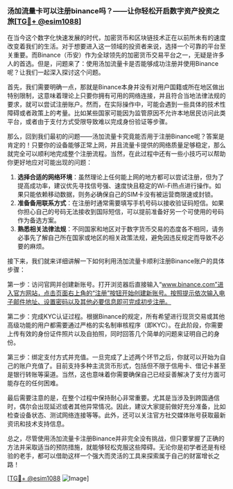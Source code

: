 ### 汤加流量卡可以注册binance吗？——让你轻松开启数字资产投资之旅[[TG💪+ @esim1088](https://t.me/s/esim1088)]

在当今这个数字化快速发展的时代，加密货币和区块链技术正在以前所未有的速度改变着我们的生活。对于想要进入这一领域的投资者来说，选择一个可靠的平台至关重要。而Binance（币安）作为全球领先的加密货币交易平台之一，无疑是许多人的首选。但是，问题来了：使用汤加流量卡是否能够成功注册并使用Binance呢？让我们一起深入探讨这个问题。

首先，我们需要明确一点，那就是Binance本身并没有对用户国籍或所在地区做出特别限制，这意味着理论上只要你拥有可用的网络连接，并且符合当地法律法规的要求，就可以尝试注册账户。然而，在实际操作中，可能会遇到一些具体的技术性障碍或者政策上的考量。比如某些国家可能因为监管原因不允许本地居民访问此类平台，或者由于支付方式受限导致难以完成身份验证等步骤。

那么，回到我们最初的问题——汤加流量卡究竟能否用于注册Binance呢？答案是肯定的！只要你的设备能够正常上网，并且流量卡提供的网络质量足够稳定，那么就完全可以顺利地完成整个注册流程。当然，在此过程中还有一些小技巧可以帮助你更好地应对可能出现的问题：

1. **选择合适的网络环境**：虽然理论上任何能上网的地方都可以尝试注册，但为了提高成功率，建议优先寻找信号强、速度快且稳定的Wi-Fi热点进行操作。如果只能依赖移动数据，则务必确保自己的SIM卡没有被运营商限速或封锁。
2. **准备备用联系方式**：在注册时通常需要填写手机号码以接收验证码短信。如果你担心自己的号码无法接收到国际短信，可以提前准备好另一个可使用的号码作为备选方案。
3. **熟悉相关法律法规**：不同国家和地区对于数字货币交易的态度各不相同，请务必事先了解自己所在国家或地区的相关政策法规，避免因违反规定而导致不必要的麻烦。

接下来，我们就来详细讲解一下如何利用汤加流量卡顺利注册Binance账户的具体步骤：

第一步：访问官网并创建新账号。打开浏览器后直接输入“www.binance.com”进入官方网站，点击页面右上角的“注册”按钮开始创建新账号。按照提示依次输入电子邮件地址、设置密码以及其他必要信息即可完成初步注册。

第二步：完成KYC认证过程。根据Binance的规定，所有希望进行现货交易或其他高级功能的用户都需要通过严格的实名制审核程序（即KYC）。在此阶段，你需要上传有效的身份证件照片以及自拍照，同时回答几个简单的问题来证明自己的身份。

第三步：绑定支付方式并充值。一旦完成了上述两个环节之后，你就可以开始为自己的账户充值了。目前支持多种主流货币形式，包括但不限于信用卡、借记卡甚至是银行转账等渠道。当然，这也意味着你需要确保自己已经妥善解决了支付方面可能存在的任何困难。

最后需要注意的是，在整个过程中保持耐心非常重要。尤其是当涉及到跨国通信时，偶尔会出现延迟或者其他异常情况。因此，建议大家提前做好充分准备，比如检查设备状态、测试网络连接等等。此外，还可以关注官方社交媒体账号获取最新资讯和技术支持信息。

总之，尽管使用汤加流量卡注册Binance并非完全没有挑战，但只要掌握了正确的方法并采取适当的预防措施，就能够轻松克服这些障碍。无论你是初学者还是有经验的老手，都可以借助这样一个强大而灵活的工具来探索属于自己的财富增长之路！

[[TG💪+ @esim1088](https://t.me/s/esim1088) ![Image](https://i.postimg.cc/4NQfJmqS/Snipaste-2025-05-13-00-14-12.png)]